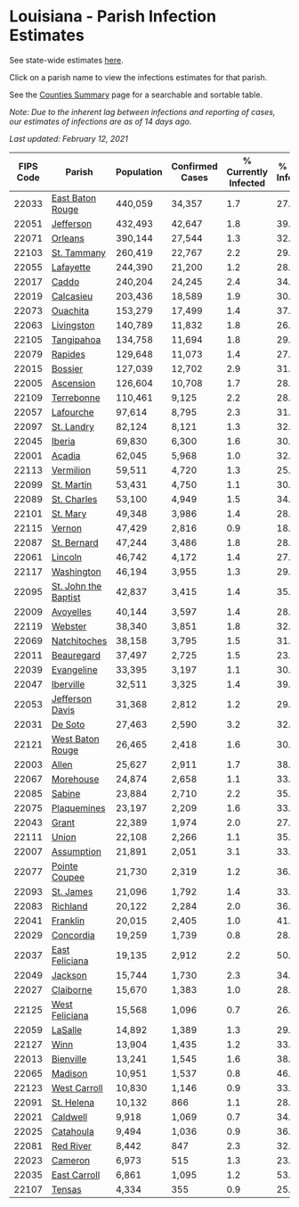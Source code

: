 # Louisiana - Parish Infection Estimates

See state-wide estimates [here](/infections/us-la).

Click on a parish name to view the infections estimates for that parish.

See the [Counties Summary](/infections/summary-counties) page for a searchable and sortable table.

*Note: Due to the inherent lag between infections and reporting of cases, our estimates of infections are as of 14 days ago.*

*Last updated: February 12, 2021*

|   FIPS Code |                                       Parish |   Population |   Confirmed Cases |   % Currently Infected |   % Total Infected |
|-------------|----------------------------------------------|--------------|-------------------|------------------------|--------------------|
|       22033 |         [East Baton Rouge](east-baton-rouge) |      440,059 |            34,357 |                    1.7 |               27.0 |
|       22051 |                       [Jefferson](jefferson) |      432,493 |            42,647 |                    1.8 |               39.0 |
|       22071 |                           [Orleans](orleans) |      390,144 |            27,544 |                    1.3 |               32.0 |
|       22103 |                   [St. Tammany](st.-tammany) |      260,419 |            22,767 |                    2.2 |               29.2 |
|       22055 |                       [Lafayette](lafayette) |      244,390 |            21,200 |                    1.2 |               28.7 |
|       22017 |                               [Caddo](caddo) |      240,204 |            24,245 |                    2.4 |               34.5 |
|       22019 |                       [Calcasieu](calcasieu) |      203,436 |            18,589 |                    1.9 |               30.1 |
|       22073 |                         [Ouachita](ouachita) |      153,279 |            17,499 |                    1.4 |               37.9 |
|       22063 |                     [Livingston](livingston) |      140,789 |            11,832 |                    1.8 |               26.6 |
|       22105 |                     [Tangipahoa](tangipahoa) |      134,758 |            11,694 |                    1.8 |               29.1 |
|       22079 |                           [Rapides](rapides) |      129,648 |            11,073 |                    1.4 |               27.8 |
|       22015 |                           [Bossier](bossier) |      127,039 |            12,702 |                    2.9 |               31.2 |
|       22005 |                       [Ascension](ascension) |      126,604 |            10,708 |                    1.7 |               28.7 |
|       22109 |                     [Terrebonne](terrebonne) |      110,461 |             9,125 |                    2.2 |               28.0 |
|       22057 |                       [Lafourche](lafourche) |       97,614 |             8,795 |                    2.3 |               31.5 |
|       22097 |                     [St. Landry](st.-landry) |       82,124 |             8,121 |                    1.3 |               32.3 |
|       22045 |                             [Iberia](iberia) |       69,830 |             6,300 |                    1.6 |               30.9 |
|       22001 |                             [Acadia](acadia) |       62,045 |             5,968 |                    1.0 |               32.6 |
|       22113 |                       [Vermilion](vermilion) |       59,511 |             4,720 |                    1.3 |               25.5 |
|       22099 |                     [St. Martin](st.-martin) |       53,431 |             4,750 |                    1.1 |               30.5 |
|       22089 |                   [St. Charles](st.-charles) |       53,100 |             4,949 |                    1.5 |               34.6 |
|       22101 |                         [St. Mary](st.-mary) |       49,348 |             3,986 |                    1.4 |               28.0 |
|       22115 |                             [Vernon](vernon) |       47,429 |             2,816 |                    0.9 |               18.7 |
|       22087 |                   [St. Bernard](st.-bernard) |       47,244 |             3,486 |                    1.8 |               28.1 |
|       22061 |                           [Lincoln](lincoln) |       46,742 |             4,172 |                    1.4 |               27.8 |
|       22117 |                     [Washington](washington) |       46,194 |             3,955 |                    1.3 |               29.9 |
|       22095 | [St. John the Baptist](st.-john-the-baptist) |       42,837 |             3,415 |                    1.4 |               35.0 |
|       22009 |                       [Avoyelles](avoyelles) |       40,144 |             3,597 |                    1.4 |               28.9 |
|       22119 |                           [Webster](webster) |       38,340 |             3,851 |                    1.8 |               32.1 |
|       22069 |                 [Natchitoches](natchitoches) |       38,158 |             3,795 |                    1.5 |               31.4 |
|       22011 |                     [Beauregard](beauregard) |       37,497 |             2,725 |                    1.5 |               23.3 |
|       22039 |                     [Evangeline](evangeline) |       33,395 |             3,197 |                    1.1 |               30.8 |
|       22047 |                       [Iberville](iberville) |       32,511 |             3,325 |                    1.4 |               39.3 |
|       22053 |           [Jefferson Davis](jefferson-davis) |       31,368 |             2,812 |                    1.2 |               29.6 |
|       22031 |                           [De Soto](de-soto) |       27,463 |             2,590 |                    3.2 |               32.6 |
|       22121 |         [West Baton Rouge](west-baton-rouge) |       26,465 |             2,418 |                    1.6 |               30.4 |
|       22003 |                               [Allen](allen) |       25,627 |             2,911 |                    1.7 |               38.7 |
|       22067 |                       [Morehouse](morehouse) |       24,874 |             2,658 |                    1.1 |               33.6 |
|       22085 |                             [Sabine](sabine) |       23,884 |             2,710 |                    2.2 |               35.1 |
|       22075 |                   [Plaquemines](plaquemines) |       23,197 |             2,209 |                    1.6 |               33.1 |
|       22043 |                               [Grant](grant) |       22,389 |             1,974 |                    2.0 |               27.0 |
|       22111 |                               [Union](union) |       22,108 |             2,266 |                    1.1 |               35.3 |
|       22007 |                     [Assumption](assumption) |       21,891 |             2,051 |                    3.1 |               33.2 |
|       22077 |               [Pointe Coupee](pointe-coupee) |       21,730 |             2,319 |                    1.2 |               36.3 |
|       22093 |                       [St. James](st.-james) |       21,096 |             1,792 |                    1.4 |               33.5 |
|       22083 |                         [Richland](richland) |       20,122 |             2,284 |                    2.0 |               36.8 |
|       22041 |                         [Franklin](franklin) |       20,015 |             2,405 |                    1.0 |               41.7 |
|       22029 |                       [Concordia](concordia) |       19,259 |             1,739 |                    0.8 |               28.5 |
|       22037 |             [East Feliciana](east-feliciana) |       19,135 |             2,912 |                    2.2 |               50.0 |
|       22049 |                           [Jackson](jackson) |       15,744 |             1,730 |                    2.3 |               34.4 |
|       22027 |                       [Claiborne](claiborne) |       15,670 |             1,383 |                    1.0 |               28.7 |
|       22125 |             [West Feliciana](west-feliciana) |       15,568 |             1,096 |                    0.7 |               26.3 |
|       22059 |                           [LaSalle](lasalle) |       14,892 |             1,389 |                    1.3 |               29.2 |
|       22127 |                                 [Winn](winn) |       13,904 |             1,435 |                    1.2 |               33.4 |
|       22013 |                       [Bienville](bienville) |       13,241 |             1,545 |                    1.6 |               38.6 |
|       22065 |                           [Madison](madison) |       10,951 |             1,537 |                    0.8 |               46.1 |
|       22123 |                 [West Carroll](west-carroll) |       10,830 |             1,146 |                    0.9 |               33.2 |
|       22091 |                     [St. Helena](st.-helena) |       10,132 |               866 |                    1.1 |               28.4 |
|       22021 |                         [Caldwell](caldwell) |        9,918 |             1,069 |                    0.7 |               34.4 |
|       22025 |                       [Catahoula](catahoula) |        9,494 |             1,036 |                    0.9 |               36.4 |
|       22081 |                       [Red River](red-river) |        8,442 |               847 |                    2.3 |               32.5 |
|       22023 |                           [Cameron](cameron) |        6,973 |               515 |                    1.3 |               23.2 |
|       22035 |                 [East Carroll](east-carroll) |        6,861 |             1,095 |                    1.2 |               53.1 |
|       22107 |                             [Tensas](tensas) |        4,334 |               355 |                    0.9 |               25.6 |